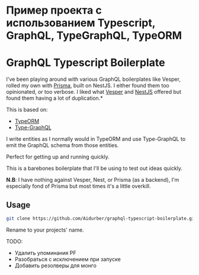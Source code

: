# Пример проекта с использованием Typescript, GraphQL, TypeGraphQL, TypeORM


# GraphQL Typescript Boilerplate

I've been playing around with various GraphQL boilerplates like Vesper, rolled my own with [Prisma](https://github.com/prisma/prisma), built on NestJS. I either found them too opinionated, or too verbose. I liked what [Vesper](https://github.com/vesper-framework/vesper) and [NestJS](https://github.com/nestjs/nest) offered but found them having a lot of duplication.\*

This is based on:

- [TypeORM](https://github.com/typeorm/typeorm)
- [Type-GraphQL](https://github.com/19majkel94/type-graphql)

I write entities as I normally would in TypeORM and use Type-GraphQL to emit the GraphQL schema from those entities.

Perfect for getting up and running quickly.

This is a barebones boilerplate that I'll be using to test out ideas quickly.

**N.B**: I have nothing against Vesper, Nest, or Prisma (as a backend), I'm especially fond of Prisma but most times it's a little overkill.


## Usage
```bash
git clone https://github.com/Aidurber/graphql-typescript-boilerplate.git --depth=1 <projectname>
```
Rename <projectname> to your projects' name.

TODO:
 - Удалить упоминания PF
 - Разобраться с исключением при запуске
 - Добавить резолверы для монго
